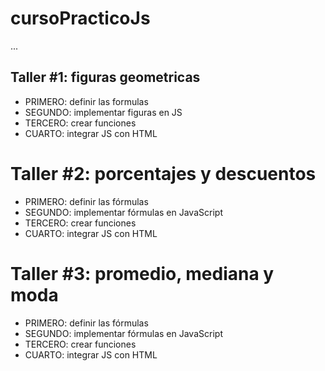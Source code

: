 # cursoPracticoJs

...

## Taller #1: figuras geometricas

- PRIMERO: definir las formulas
- SEGUNDO: implementar figuras en JS
- TERCERO: crear funciones
- CUARTO: integrar JS con HTML

# Taller #2: porcentajes y descuentos

- PRIMERO: definir las fórmulas
- SEGUNDO: implementar fórmulas en JavaScript
- TERCERO: crear funciones
- CUARTO: integrar JS con HTML

# Taller #3: promedio, mediana y moda

- PRIMERO: definir las fórmulas
- SEGUNDO: implementar fórmulas en JavaScript
- TERCERO: crear funciones
- CUARTO: integrar JS con HTML